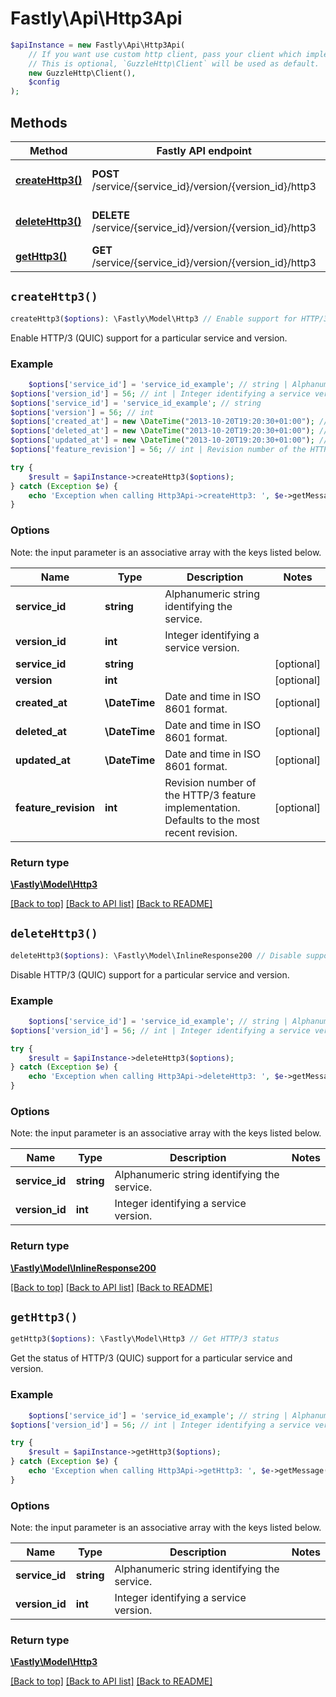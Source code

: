 # Fastly\Api\Http3Api


```php
$apiInstance = new Fastly\Api\Http3Api(
    // If you want use custom http client, pass your client which implements `GuzzleHttp\ClientInterface`.
    // This is optional, `GuzzleHttp\Client` will be used as default.
    new GuzzleHttp\Client(),
    $config
);
```

## Methods

Method | Fastly API endpoint | Description
------------- | ------------- | -------------
[**createHttp3()**](Http3Api.md#createHttp3) | **POST** /service/{service_id}/version/{version_id}/http3 | Enable support for HTTP/3
[**deleteHttp3()**](Http3Api.md#deleteHttp3) | **DELETE** /service/{service_id}/version/{version_id}/http3 | Disable support for HTTP/3
[**getHttp3()**](Http3Api.md#getHttp3) | **GET** /service/{service_id}/version/{version_id}/http3 | Get HTTP/3 status


## `createHttp3()`

```php
createHttp3($options): \Fastly\Model\Http3 // Enable support for HTTP/3
```

Enable HTTP/3 (QUIC) support for a particular service and version.

### Example
```php
    $options['service_id'] = 'service_id_example'; // string | Alphanumeric string identifying the service.
$options['version_id'] = 56; // int | Integer identifying a service version.
$options['service_id'] = 'service_id_example'; // string
$options['version'] = 56; // int
$options['created_at'] = new \DateTime("2013-10-20T19:20:30+01:00"); // \DateTime | Date and time in ISO 8601 format.
$options['deleted_at'] = new \DateTime("2013-10-20T19:20:30+01:00"); // \DateTime | Date and time in ISO 8601 format.
$options['updated_at'] = new \DateTime("2013-10-20T19:20:30+01:00"); // \DateTime | Date and time in ISO 8601 format.
$options['feature_revision'] = 56; // int | Revision number of the HTTP/3 feature implementation. Defaults to the most recent revision.

try {
    $result = $apiInstance->createHttp3($options);
} catch (Exception $e) {
    echo 'Exception when calling Http3Api->createHttp3: ', $e->getMessage(), PHP_EOL;
}
```

### Options

Note: the input parameter is an associative array with the keys listed below.

Name | Type | Description  | Notes
------------- | ------------- | ------------- | -------------
**service_id** | **string** | Alphanumeric string identifying the service. |
**version_id** | **int** | Integer identifying a service version. |
**service_id** | **string** |  | [optional]
**version** | **int** |  | [optional]
**created_at** | **\DateTime** | Date and time in ISO 8601 format. | [optional]
**deleted_at** | **\DateTime** | Date and time in ISO 8601 format. | [optional]
**updated_at** | **\DateTime** | Date and time in ISO 8601 format. | [optional]
**feature_revision** | **int** | Revision number of the HTTP/3 feature implementation. Defaults to the most recent revision. | [optional]

### Return type

[**\Fastly\Model\Http3**](../Model/Http3.md)

[[Back to top]](#) [[Back to API list]](../../README.md#endpoints)
[[Back to README]](../../README.md)

## `deleteHttp3()`

```php
deleteHttp3($options): \Fastly\Model\InlineResponse200 // Disable support for HTTP/3
```

Disable HTTP/3 (QUIC) support for a particular service and version.

### Example
```php
    $options['service_id'] = 'service_id_example'; // string | Alphanumeric string identifying the service.
$options['version_id'] = 56; // int | Integer identifying a service version.

try {
    $result = $apiInstance->deleteHttp3($options);
} catch (Exception $e) {
    echo 'Exception when calling Http3Api->deleteHttp3: ', $e->getMessage(), PHP_EOL;
}
```

### Options

Note: the input parameter is an associative array with the keys listed below.

Name | Type | Description  | Notes
------------- | ------------- | ------------- | -------------
**service_id** | **string** | Alphanumeric string identifying the service. |
**version_id** | **int** | Integer identifying a service version. |

### Return type

[**\Fastly\Model\InlineResponse200**](../Model/InlineResponse200.md)

[[Back to top]](#) [[Back to API list]](../../README.md#endpoints)
[[Back to README]](../../README.md)

## `getHttp3()`

```php
getHttp3($options): \Fastly\Model\Http3 // Get HTTP/3 status
```

Get the status of HTTP/3 (QUIC) support for a particular service and version.

### Example
```php
    $options['service_id'] = 'service_id_example'; // string | Alphanumeric string identifying the service.
$options['version_id'] = 56; // int | Integer identifying a service version.

try {
    $result = $apiInstance->getHttp3($options);
} catch (Exception $e) {
    echo 'Exception when calling Http3Api->getHttp3: ', $e->getMessage(), PHP_EOL;
}
```

### Options

Note: the input parameter is an associative array with the keys listed below.

Name | Type | Description  | Notes
------------- | ------------- | ------------- | -------------
**service_id** | **string** | Alphanumeric string identifying the service. |
**version_id** | **int** | Integer identifying a service version. |

### Return type

[**\Fastly\Model\Http3**](../Model/Http3.md)

[[Back to top]](#) [[Back to API list]](../../README.md#endpoints)
[[Back to README]](../../README.md)
